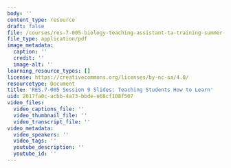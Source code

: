 ```yaml
---
body: ''
content_type: resource
draft: false
file: /courses/res-7-005-biology-teaching-assistant-ta-training-summer-2020/session-9_-teaching-students-how-to-learn_edited_processed.pdf
file_type: application/pdf
image_metadata:
  caption: ''
  credit: ''
  image-alt: ''
learning_resource_types: []
license: https://creativecommons.org/licenses/by-nc-sa/4.0/
resourcetype: Document
title: 'RES.7-005 Session 9 Slides: Teaching Students How to Learn'
uid: 2617fa0c-acbb-4a73-bbde-e68cf108f507
video_files:
  video_captions_file: ''
  video_thumbnail_file: ''
  video_transcript_file: ''
video_metadata:
  video_speakers: ''
  video_tags: ''
  youtube_description: ''
  youtube_id: ''
---
```

